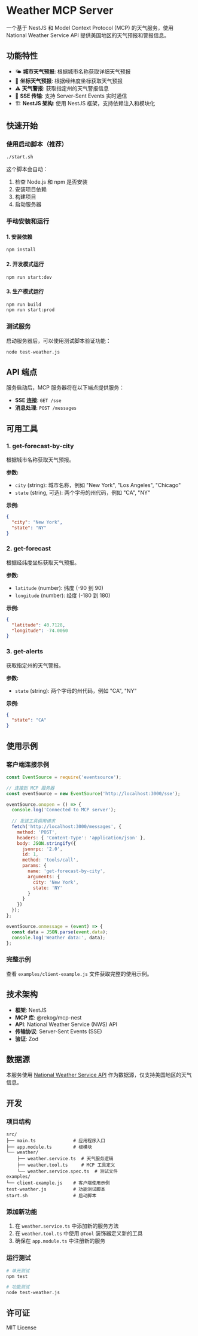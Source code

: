 # Weather MCP Server

一个基于 NestJS 和 Model Context Protocol (MCP) 的天气服务，使用 National Weather Service API 提供美国地区的天气预报和警报信息。

## 功能特性

- 🌤️ **城市天气预报**: 根据城市名称获取详细天气预报
- 📍 **坐标天气预报**: 根据经纬度坐标获取天气预报
- ⚠️ **天气警报**: 获取指定州的天气警报信息
- 🚀 **SSE 传输**: 支持 Server-Sent Events 实时通信
- 🏗️ **NestJS 架构**: 使用 NestJS 框架，支持依赖注入和模块化

## 快速开始

### 使用启动脚本（推荐）

```bash
./start.sh
```

这个脚本会自动：
1. 检查 Node.js 和 npm 是否安装
2. 安装项目依赖
3. 构建项目
4. 启动服务器

### 手动安装和运行

#### 1. 安装依赖

```bash
npm install
```

#### 2. 开发模式运行

```bash
npm run start:dev
```

#### 3. 生产模式运行

```bash
npm run build
npm run start:prod
```

### 测试服务

启动服务器后，可以使用测试脚本验证功能：

```bash
node test-weather.js
```

## API 端点

服务启动后，MCP 服务器将在以下端点提供服务：

- **SSE 连接**: `GET /sse`
- **消息处理**: `POST /messages`

## 可用工具

### 1. get-forecast-by-city

根据城市名称获取天气预报。

**参数:**
- `city` (string): 城市名称，例如 "New York", "Los Angeles", "Chicago"
- `state` (string, 可选): 两个字母的州代码，例如 "CA", "NY"

**示例:**
```json
{
  "city": "New York",
  "state": "NY"
}
```

### 2. get-forecast

根据经纬度坐标获取天气预报。

**参数:**
- `latitude` (number): 纬度 (-90 到 90)
- `longitude` (number): 经度 (-180 到 180)

**示例:**
```json
{
  "latitude": 40.7128,
  "longitude": -74.0060
}
```

### 3. get-alerts

获取指定州的天气警报。

**参数:**
- `state` (string): 两个字母的州代码，例如 "CA", "NY"

**示例:**
```json
{
  "state": "CA"
}
```

## 使用示例

### 客户端连接示例

```javascript
const EventSource = require('eventsource');

// 连接到 MCP 服务器
const eventSource = new EventSource('http://localhost:3000/sse');

eventSource.onopen = () => {
  console.log('Connected to MCP server');
  
  // 发送工具调用请求
  fetch('http://localhost:3000/messages', {
    method: 'POST',
    headers: { 'Content-Type': 'application/json' },
    body: JSON.stringify({
      jsonrpc: '2.0',
      id: 1,
      method: 'tools/call',
      params: {
        name: 'get-forecast-by-city',
        arguments: {
          city: 'New York',
          state: 'NY'
        }
      }
    })
  });
};

eventSource.onmessage = (event) => {
  const data = JSON.parse(event.data);
  console.log('Weather data:', data);
};
```

### 完整示例

查看 `examples/client-example.js` 文件获取完整的使用示例。

## 技术架构

- **框架**: NestJS
- **MCP 库**: @rekog/mcp-nest
- **API**: National Weather Service (NWS) API
- **传输协议**: Server-Sent Events (SSE)
- **验证**: Zod

## 数据源

本服务使用 [National Weather Service API](https://api.weather.gov) 作为数据源，仅支持美国地区的天气信息。

## 开发

### 项目结构

```
src/
├── main.ts              # 应用程序入口
├── app.module.ts        # 根模块
└── weather/
    ├── weather.service.ts  # 天气服务逻辑
    ├── weather.tool.ts     # MCP 工具定义
    └── weather.service.spec.ts  # 测试文件
examples/
└── client-example.js    # 客户端使用示例
test-weather.js          # 功能测试脚本
start.sh                 # 启动脚本
```

### 添加新功能

1. 在 `weather.service.ts` 中添加新的服务方法
2. 在 `weather.tool.ts` 中使用 `@Tool` 装饰器定义新的工具
3. 确保在 `app.module.ts` 中注册新的服务

### 运行测试

```bash
# 单元测试
npm test

# 功能测试
node test-weather.js
```

## 许可证

MIT License